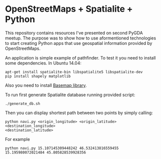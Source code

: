# OpenStreetMaps + Spatialite + Python

This repository contains resources I've presented on second PyGDA meetup. The
purpose was to show how to use aformentioned technologies to start creating
Python apps that use geospatial information provided by OpenStreetMaps.

An application is simple example of pathfinder. To test it you need to install
some dependencies. In Ubuntu 14.04:

```
apt-get install spatialite-bin libspatialite5 libspatialite-dev
pip install shapely matplotlib
```

Also you need to install [Basemap library](http://matplotlib.org/basemap/users/download.html).

To run first generate Spatialite database running provided script:

```
./generate_db.sh
```

Then you can display shortest path between two points by simply calling:

```
python navi.py <origin_longitude> <origin_latitude> <destination_longitude>
<destination_latitude>
```

For example

```
python navi.py 15.107145309448242 46.532413816559455 15.195980072021484 45.805828539928356
```
